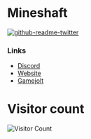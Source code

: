 # Mineshaft
[![github-readme-twitter](https://github-readme-twitter.gazf.vercel.app/api?id=mineshaft2d)](https://twitter.com/mineshaft2d) 


### Links
- [Discord](https://dsc.gg/mineshaft2d) 
- [Website](https://mineshaft.ml) 
- [Gamejolt](https://gamejolt.com/games/mineshaft2d/635354) 


# Visitor count
![Visitor Count](https://profile-counter.glitch.me/Mineshaft-game/count.svg) 

